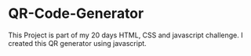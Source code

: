 # QR-Code-Generator
 This Project is part of my 20 days HTML, CSS and javascript challenge. I created this QR generator using javascript.
